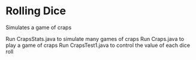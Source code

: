 # Rolling Dice
Simulates a game of craps

Run CrapsStats.java to simulate many games of craps
Run Craps.java to play a game of craps
Run CrapsTest1.java to control the value of each dice roll
